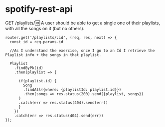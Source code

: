 # spotify-rest-api


GET /playlists/:id: A user should be able to get a single one of their playlists, with all the songs on it (but no others).

```
router.get('/playlists/:id', (req, res, next) => {
  const id = req.params.id

  //As I understand the exercise, once I go to an Id I retrieve the Playlist info + the songs in that playlist.

  Playlist
    .findByPk(id)
    .then(playlist => { 

      if(playlist.id) {
        Song
        .findAll({where: {playlistId: playlist.id}})
        .then(songs => res.status(200).send({playlist, songs})
      )
      .catch(err => res.status(404).send(err))
      }     
    })
    .catch(err => res.status(404).send(err))
});
```
